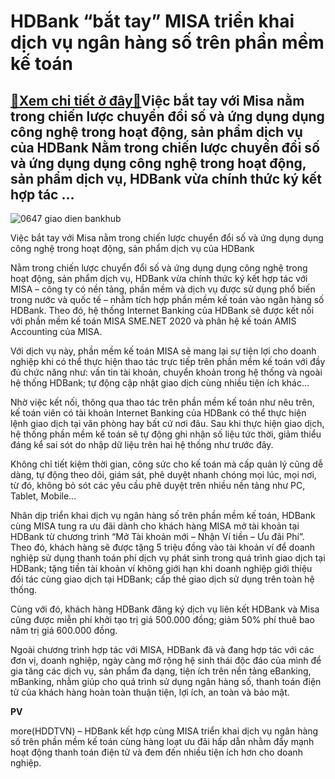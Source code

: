 HDBank “bắt tay” MISA triển khai dịch vụ ngân hàng số trên phần mềm kế toán
===========================================================================

[:gift:Xem chi tiết ở đây:gift:](https://hddtvn.com/hdbank-bat-tay-misa-trien-khai-dich-vu-ngan-hang-so-tren-phan-mem-ke-toan/)Việc bắt tay với Misa nằm trong chiến lược chuyển đổi số và ứng dụng dụng công nghệ trong hoạt động, sản phẩm dịch vụ của HDBank Nằm trong chiến lược chuyển đổi số và ứng dụng dụng công nghệ trong hoạt động, sản phẩm dịch vụ, HDBank vừa chính thức ký kết hợp tác …
------------------------------------------------------------------------------------------------------------------------------------------------------------------------------------------------------------------------------------------------------------------------





![0647 giao dien bankhub](https://haiquanonline.com.vn/stores/news_dataimages/hiennt/072020/06/20/in_article/0647_giao_dien_bankhub.jpg?rt=20200706200840 "Việc bắt tay với Misa nằm trong trong chiến lược chuyển đổi số và ứng dụng dụng công nghệ trong hoạt động, sản phẩm dịch vụ của HDBank")


Việc bắt tay với Misa nằm trong chiến lược chuyển đổi số và ứng dụng dụng công nghệ trong hoạt động, sản phẩm dịch vụ của HDBank



Nằm trong chiến lược chuyển đổi số và ứng dụng dụng công nghệ trong hoạt động, sản phẩm dịch vụ, HDBank vừa chính thức ký kết hợp tác với MISA – công ty có nền tảng, phần mềm và dịch vụ được sử dụng phổ biến trong nước và quốc tế – nhằm tích hợp phần mềm kế toán vào ngân hàng số HDBank. Theo đó, hệ thống Internet Banking của HDBank sẽ được kết nối với phần mềm kế toán MISA SME.NET 2020 và phân hệ kế toán AMIS Accounting của MISA.


Với dịch vụ này, phần mềm kế toán MISA sẽ mang lại sự tiện lợi cho doanh nghiệp khi có thể thực hiện thao tác trực tiếp trên phần mềm kế toán với đầy đủ chức năng như: vấn tin tài khoản, chuyển khoản trong hệ thống và ngoài hệ thống HDBank; tự động cập nhật giao dịch cùng nhiều tiện ích khác…


Nhờ việc kết nối, thông qua thao tác trên phần mềm kế toán như nêu trên, kế toán viên có tài khoản Internet Banking của HDBank có thể thực hiện lệnh giao dịch tại văn phòng hay bất cứ nơi đâu. Sau khi thực hiện giao dịch, hệ thống phần mềm kế toán sẽ tự động ghi nhận số liệu tức thời, giảm thiểu đáng kể sai sót do nhập dữ liệu trên hai hệ thống như trước đây.


Không chỉ tiết kiệm thời gian, công sức cho kế toán mà cấp quản lý cũng dễ dàng, tự động theo dõi, giám sát, phê duyệt nhanh chóng mọi lúc, mọi nơi, từ đó, không bỏ sót các yêu cầu phê duyệt trên nhiều nền tảng như PC, Tablet, Mobile…


Nhân dịp triển khai dịch vụ ngân hàng số trên phần mềm kế toán, HDBank cùng MISA tung ra ưu đãi dành cho khách hàng MISA mở tài khoản tại HDBank từ chương trình “Mở Tài khoản mới – Nhận Ví tiền – Ưu đãi Phí”. Theo đó, khách hàng sẽ được tặng 5 triệu đồng vào tài khoản ví để doanh nghiệp sử dụng thanh toán phí dịch vụ phát sinh trong quá trình giao dịch tại HDBank; tặng tiền tài khoản ví không giới hạn khi doanh nghiệp giới thiệu đối tác cùng giao dịch tại HDBank; cấp thẻ giao dịch sử dụng trên toàn hệ thống.


Cùng với đó, khách hàng HDBank đăng ký dịch vụ liên kết HDBank và Misa cũng được miễn phí khởi tạo trị giá 500.000 đồng; giảm 50% phí thuê bao năm trị giá 600.000 đồng.


Ngoài chương trình hợp tác với MISA, HDBank đã và đang hợp tác với các đơn vị, doanh nghiệp, ngày càng mở rộng hệ sinh thái độc đáo của mình để gia tăng các dịch vụ, sản phẩm đa dạng, tiện ích trên nền tảng eBanking, mBanking, nhằm giúp cho quá trình sử dụng ngân hàng số, thanh toán điện tử của khách hàng hoàn toàn thuận tiện, lợi ích, an toàn và bảo mật.




**PV**



more(HDDTVN) – HDBank kết hợp cùng MISA triển khai dịch vụ ngân hàng số trên phần mềm kế toán cùng hàng loạt ưu đãi hấp dẫn nhằm đẩy mạnh hoạt động thanh toán điện tử và đem đến nhiều tiện ích hơn cho doanh nghiệp.

